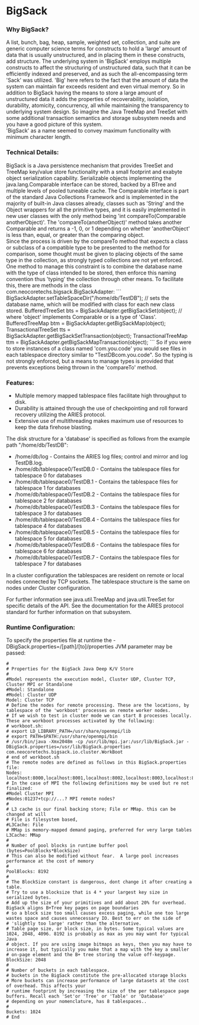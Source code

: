 <h1>BigSack</h1>
<h3>Why BigSack?</h3>
A list, bunch, bag, heap, sample, weighted set, collection, and suite are generic computer science terms for constructs to hold a 'large' 
amount of data that is usually unstructured, and in placing them in these constructs, add structure.
The underlying system in 'BigSack' employs multiple constructs to affect the structuring of unstructured data, such that it can be efficiently indexed and preserved, and as such the all-encompassing term 'Sack' was utilized.
'Big' here refers to the fact that the amount of data the system can maintain far exceeds resident and even virtual memory.
So in addition to BigSack having the means to store a large amount of unstructured data it adds the properties of recoverability,
isolation, durability, atomicity, concurrency, all while maintaining the transparency to underlying system design. So imagine the Java
TreeMap and TreeSet with some additional transaction semantics and storage subsystem needs and you have a good picture of this system.<br/>
'BigSack' as a name seemed to convey maximum functionality with minimum character length.
<h3>Technical Details:</h3>
BigSack is a Java persistence mechanism that provides TreeSet and TreeMap key/value store functionality 
with a small footprint and exabyte object serialization capability. Serializable objects implementing the 
java.lang.Comparable interface can be stored, backed by a BTree and multiple levels of pooled tuneable cache. The Comparable interface 
is part of the standard Java Collections Framework and is implemented in the majority of built-in Java classes already, classes such as
'String' and the Object wrappers for all the primitive types, and it is easily implemented in new user classes with the only method
being 'int compareTo(Comparable anotherObject)'. The 'compareTo(anotherObject)' method takes another Comparable and returns a -1, 0, or 1 depending on whether 'anotherObject' is less than, equal, or greater than the comparing object. <br/>
Since the process is driven by the compareTo method that expects a class or subclass of a compatible type to be presented to the method for comparison,
some thought must be given to placing objects of the same type in the collection, as strongly typed collections are not yet enforced. One method to
manage this constraint is to combine the database name with the type of class intended to be stored, then enforce this naming convention thus 'typing' the collection through other means. To facilitate this, there are methods in the class com.neocoretechs.bigsack.BigSackAdapter:
```
BigSackAdapter.setTableSpaceDir("/home/db/TestDB"); // sets the database name, which will be modified with class for each new class stored.
BufferedTreeSet bts = BigSackAdapter.getBigSackSet(object); // where 'object' implements Comparable or is a type of 'Class'.
BufferedTreeMap btm = BigSackAdapter.getBigSackMap(object);
TransactionalTreeSet tts = BigSackAdapter.getBigSackSetTransaction(object);
TransactionalTreeMap ttm = BigSackAdapter.getBigSackMapTransaction(object);
```
So if you were to store instances of a class named 'com.you.code' you would see files in each tablespace directory similar to "TestDBcom.you.code".
So the typing is not strongly enforced, but a means to manage types is provided that prevents exceptions being thrown in the 'compareTo' method.
<h3>Features:</h3>
<ul>
<li>Multiple memory mapped tablespace files facilitate high throughput to disk.</li>
<li>Durability is attained through the use of checkpointing and roll forward recovery utilizing the ARIES protocol.
<li>Extensive use of multithreading makes maximum use of resources to keep the data firehose blasting. 
</li></ul>
<p/>
The disk structure for a 'database' is specified as follows from the example path "/home/db/TestDB":
<ul>
<li>/home/db/log - Contains the ARIES log files; control and mirror and log TestDB<tablespace>.log.</li>
<li>/home/db/tablespace0/TestDB.0 - Contains the tablespace files for tablespace 0 for databases</li>
<li>/home/db/tablespace0/TestDB.1 - Contains the tablespace files for tablespace 1 for databases</li>
<li>/home/db/tablespace0/TestDB.2 - Contains the tablespace files for tablespace 2 for databases</li>
<li>/home/db/tablespace0/TestDB.3 - Contains the tablespace files for tablespace 3 for databases</li>
<li>/home/db/tablespace0/TestDB.4 - Contains the tablespace files for tablespace 4 for databases</li>
<li>/home/db/tablespace0/TestDB.5 - Contains the tablespace files for tablespace 5 for databases</li>
<li>/home/db/tablespace0/TestDB.6 - Contains the tablespace files for tablespace 6 for databases</li>
<li>/home/db/tablespace0/TestDB.7 - Contains the tablespace files for tablespace 7 for databases</li>
</li></ul>
<p/>
In a cluster configuration the tablespaces are resident on remote or local nodes connected by TCP sockets.
The tablespace structure is the same on nodes under Cluster configuration.
<p/>
For further information see java.util.TreeMap and java.util.TreeSet for specific details of the API.
See the documentation for the ARIES protocol standard for further information on that subsystem.
<p/>
<h3>Runtime Configuration:</h3>

To specify the properties file at runtime the -DBigSack.properties=/[path]/[to]/properties JVM parameter may be passed:
```
#
# Properties for the BigSack Java Deep K/V Store
#
#Model represents the execution model, Cluster UDP, Cluster TCP, Cluster MPI or Standalone
#Model: Standalone
#Model: Cluster UDP
Model: Cluster TCP
# Define the nodes for remote processing. These are the locations, by tablespace of the 'workboot' processes on remote worker nodes.
# If we wish to test in cluster mode we can start 8 processes locally. These are workboot processes activated by the following:
# workboot.sh:
# export LD_LIBRARY_PATH=/usr/share/openmpi/lib
# export PATH=$PATH:/usr/share/openmpi/bin
# /usr/bin/java -Xmx2048m -cp /usr/lib/mpi.jar:/usr/lib/BigSack.jar -DBigSack.properties=/usr/lib/BigSack.properties com.neocoretechs.bigsack.io.cluster.WorkBoot
# end of workboot.sh
# The remote nodes are defined as follows in this BigSack.properties file:
Nodes: localhost:8000,localhost:8001,localhost:8002,localhost:8003,localhost:8004,localhost:8005,localhost:8006,localhost:8007
# In the case of MPI the following definitions may be used but re not finalized:
#Model Cluster MPI
#Nodes:01237+tcp://...? MPI remote nodes?
#
# L3 cache is our final backing store; File or MMap. this can be changed at will
# File is filesystem based, 
#L3Cache: File
# MMap is memory-mapped demand paging, preferred for very large tables
L3Cache: MMap
#
# Number of pool blocks in runtime buffer pool (bytes=PoolBlocks*BlockSize)
# This can also be modified without fear.  A large pool increases performance at the cost of memory
#
PoolBlocks: 8192
#
# The BlockSize constant is dangerous, dont change it after creating a table.
# Try to use a blocksize that is 4 * your largest key size in serialized bytes. 
# Add up the size of your primitives and add about 20% for overhead. BigSack aligns B+Tree key pages on page boundaries
# so a block size too small causes excess paging, while one too large wastes space and causes unnecessary IO. Best to err on the side of 
# 'slightly too large' rather than the alternative.
# Table page size, or block size, in bytes. Some typical values are 1024, 2048, 4096. 8192 is probably as max as you may want for typical Java
# object. If you are using image bitmaps as keys, then you may have to increase it, but typically you make that a map with the key a smaller
# on-page element and the B+ tree storing the value off-keypage.
BlockSize: 2048
#
# Number of buckets in each tablespace.
# buckets in the BigSack constitute the pre-allocated storage blocks
# More buckets can increase performance of large datasets at the cost of overhead. This affects your
# runtime footprint by increasing the size of the per tablespace page buffers. Recall each 'Set'or 'Tree' or 'Table' or 'Database'
# depending on your nomenclature, has 8 tablespaces..
#
Buckets: 1024
# End
```

